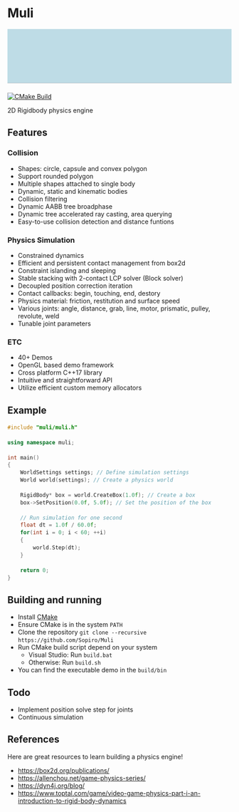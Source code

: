 # Muli

![logo](.github/logo.gif)

[![CMake Build](https://github.com/Sopiro/Muli/actions/workflows/cmake_build.yml/badge.svg)](https://github.com/Sopiro/Muli/actions/workflows/cmake_build.yml)

2D Rigidbody physics engine

## Features  

### Collision  
  - Shapes: circle, capsule and convex polygon
  - Support rounded polygon
  - Multiple shapes attached to single body
  - Dynamic, static and kinematic bodies
  - Collision filtering
  - Dynamic AABB tree broadphase
  - Dynamic tree accelerated ray casting, area querying
  - Easy-to-use collision detection and distance funtions
  
### Physics Simulation
  - Constrained dynamics
  - Efficient and persistent contact management from box2d
  - Constraint islanding and sleeping
  - Stable stacking with 2-contact LCP solver (Block solver)
  - Decoupled position correction iteration
  - Contact callbacks: begin, touching, end, destory
  - Physics material: friction, restitution and surface speed
  - Various joints: angle, distance, grab, line, motor, prismatic, pulley, revolute, weld
  - Tunable joint parameters  
  
### ETC
  - 40+ Demos
  - OpenGL based demo framework
  - Cross platform C++17 library
  - Intuitive and straightforward API
  - Utilize efficient custom memory allocators
  
## Example
```c++
#include "muli/muli.h"

using namespace muli;

int main()
{
    WorldSettings settings; // Define simulation settings
    World world(settings); // Create a physics world
  
    RigidBody* box = world.CreateBox(1.0f); // Create a box
    box->SetPosition(0.0f, 5.0f); // Set the position of the box
  
    // Run simulation for one second
    float dt = 1.0f / 60.0f;
    for(int i = 0; i < 60; ++i)
    {
        world.Step(dt);
    }
  
    return 0;
}
```

## Building and running
- Install [CMake](https://cmake.org/install/)
- Ensure CMake is in the system `PATH`
- Clone the repository `git clone --recursive https://github.com/Sopiro/Muli`
- Run CMake build script depend on your system
  - Visual Studio: Run `build.bat`
  - Otherwise: Run `build.sh`
- You can find the executable demo in the `build/bin`

## Todo
- Implement position solve step for joints
- Continuous simulation  

## References

Here are great resources to learn building a physics engine!

- https://box2d.org/publications/
- https://allenchou.net/game-physics-series/
- https://dyn4j.org/blog/
- https://www.toptal.com/game/video-game-physics-part-i-an-introduction-to-rigid-body-dynamics
